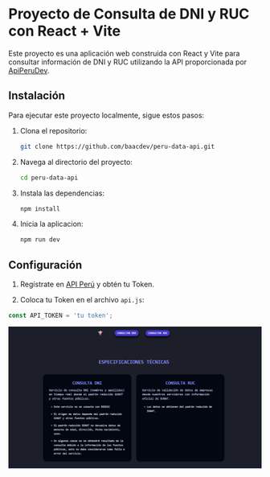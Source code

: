 # Proyecto de Consulta de DNI y RUC con React + Vite

Este proyecto es una aplicación web construida con React y Vite para consultar información de DNI y RUC utilizando la API proporcionada por [ApiPeruDev](https://apiperu.dev/).

## Instalación

Para ejecutar este proyecto localmente, sigue estos pasos:

1. Clona el repositorio:
    ```sh
    git clone https://github.com/baacdev/peru-data-api.git
    ```
2. Navega al directorio del proyecto:
    ```sh
    cd peru-data-api
    ```
3. Instala las dependencias:
    ```sh
    npm install
    ```
4. Inicia la aplicacion:
    ```sh
   npm run dev
    ```

## Configuración

1. Regístrate en [API Perú](https://apiperu.dev/) y obtén tu Token.

2. Coloca tu Token en el archivo `api.js`:

```javascript
const API_TOKEN = 'tu token';
```
<img src="https://github.com/acimages/images/blob/main/api-peru.png"/>
